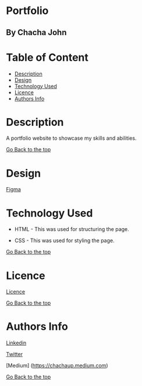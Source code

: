 # Portfolio

## By Chacha John 

# Table of Content

+ [Description](#description)
+ [Design](#design)
+ [Technology Used](#technology-used)
+ [Licence](#licence)
+ [Authors Info](#authors-Info)

# Description
<p>A portfolio website to showcase my skills and abilities.</p>

[Go Back to the top](#Portfolio)

# Design
[Figma](https://www.figma.com/file/FpNN5JhklnVWo59oALSPp6/portfolio?node-id=0%3A1)

# Technology Used
* HTML - This was used for structuring the page.

* CSS - This was used for styling the page.


[Go Back to the top](#Portfolio)

# Licence

[Licence](LICENSE)

[Go Back to the top](#Portfolio)

# Authors Info

[Linkedin](https://www.linkedin.com/in/chachaup/)

[Twitter](https://www.twitter.com/chachaups)

[Medium] (https://chachaup.medium.com)

[Go Back to the top](#Portfolio)
